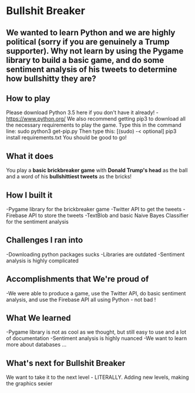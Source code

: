 # Bullshit Breaker
## We wanted to learn Python and we are highly political (sorry if you are genuinely a Trump supporter). Why not learn by using the Pygame library to build a basic game, and do some sentiment analysis of his tweets to determine how bullshitty they are?
## How to play
Please download Python 3.5 here if you don't have it already! - https://www.python.org/
We also recommend getting pip3 to download all the necessary requirements to play the game.
Type this in the command line: sudo python3 get-pip.py
Then type this: [(sudo) -< optional] pip3 install requirements.txt
You should be good to go!
## What it does
You play a **basic brickbreaker game** with **Donald Trump's head** as the ball and a word of his **bullshittiest tweets** as the bricks!
## How I built it
-Pygame library for the brickbreaker game
-Twitter API to get the tweets
-Firebase API to store the tweets
-TextBlob and basic Naive Bayes Classifier for the sentiment analysis
## Challenges I ran into
-Downloading python packages sucks
-Libraries are outdated
-Sentiment analysis is highly complicated
## Accomplishments that We're proud of
-We were able to produce a game, use the Twitter API, do basic sentiment analysis, and use the Firebase API all using Python - not bad !
## What We learned
-Pygame library is not as cool as we thought, but still easy to use and a lot of documentation
-Sentiment analysis is highly nuanced
-We want to learn more about databases ...
## What's next for Bullshit Breaker
We want to take it to the next level - LITERALLY. Adding new levels, making the graphics sexier 
